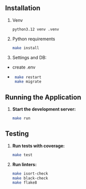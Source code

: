 
## Installation

1. Venv
    ```sh
    python3.12 venv .venv
    ```

2. Python requirements
    ```sh
    make install
    ```

3. Settings and DB:  
  - create .env
 - ```sh
    make restart
    make migrate
    ```

## Running the Application

1. **Start the development server:**
    ```sh
    make run
    ```

## Testing

1. **Run tests with coverage:**
    ```sh
    make test
    ```
2. **Run linters:**
   ```sh
   make isort-check
   make black-check
   make flake8
   ```